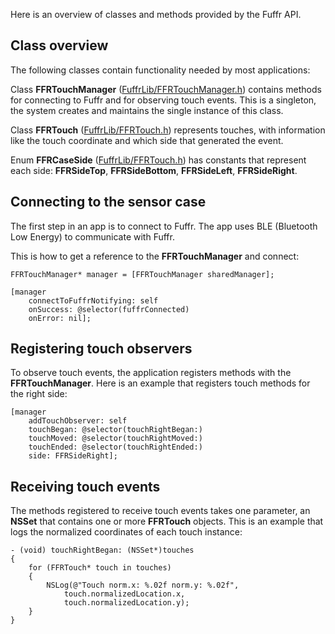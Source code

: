 Here is an overview of classes and methods provided by the Fuffr API.

## Class overview

The following classes contain functionality needed by most applications:

Class **FFRTouchManager** ([FuffrLib/FFRTouchManager.h](https://github.com/fuffr/fuffr-ios/blob/master/FuffrLib/FuffrLib/Touch/FFRTouchManager.h)) contains methods for connecting to Fuffr and for observing touch events. This is a singleton, the system creates and maintains the single instance of this class.

Class **FFRTouch** ([FuffrLib/FFRTouch.h](https://github.com/fuffr/fuffr-ios/blob/master/FuffrLib/FuffrLib/Touch/FFRTouch.h)) represents touches, with information like the touch coordinate and which side that generated the event.

Enum **FFRCaseSide** ([FuffrLib/FFRTouch.h](https://github.com/fuffr/fuffr-ios/blob/master/FuffrLib/FuffrLib/Touch/FFRTouch.h)) has constants that represent each side: **FFRSideTop**, **FFRSideBottom**, **FFRSideLeft**, **FFRSideRight**.

## Connecting to the sensor case

The first step in an app is to connect to Fuffr. The app uses BLE (Bluetooth Low Energy) to communicate with Fuffr.

This is how to get a reference to the **FFRTouchManager** and connect:

	FFRTouchManager* manager = [FFRTouchManager sharedManager];

    [manager
        connectToFuffrNotifying: self
        onSuccess: @selector(fuffrConnected)
        onError: nil];

## Registering touch observers

To observe touch events, the application registers methods with the **FFRTouchManager**. Here is an example that registers touch methods for the right side:

    [manager
        addTouchObserver: self
        touchBegan: @selector(touchRightBegan:)
        touchMoved: @selector(touchRightMoved:)
        touchEnded: @selector(touchRightEnded:)
        side: FFRSideRight];

## Receiving touch events

The methods registered to receive touch events takes one parameter, an **NSSet** that contains one or more **FFRTouch** objects. This is an example that logs the normalized coordinates of each touch instance:

    - (void) touchRightBegan: (NSSet*)touches
    {
		for (FFRTouch* touch in touches)
		{
			NSLog(@"Touch norm.x: %.02f norm.y: %.02f",
		        touch.normalizedLocation.x,
		        touch.normalizedLocation.y);
		}
    }
